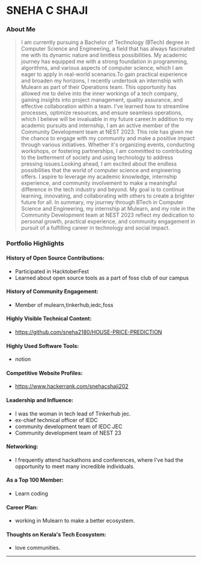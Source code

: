 # SNEHA C SHAJI 

### About Me

> I am currently pursuing a Bachelor of Technology (BTech) degree in Computer Science and Engineering, a field that has always fascinated me with its dynamic nature and limitless possibilities. My academic journey has equipped me with a strong foundation in programming, algorithms, and various aspects of computer science, which I am eager to apply in real-world scenarios.To gain practical experience and broaden my horizons, I recently undertook an internship with Mulearn as part of their Operations team. This opportunity has allowed me to delve into the inner workings of a tech company, gaining insights into project management, quality assurance, and effective collaboration within a team. I've learned how to streamline processes, optimize resources, and ensure seamless operations, which I believe will be invaluable in my future career.In addition to my academic pursuits and internship, I am an active member of the Community Development team at NEST 2023. This role has given me the chance to engage with my community and make a positive impact through various initiatives. Whether it's organizing events, conducting workshops, or fostering partnerships, I am committed to contributing to the betterment of society and using technology to address pressing issues.Looking ahead, I am excited about the endless possibilities that the world of computer science and engineering offers. I aspire to leverage my academic knowledge, internship experience, and community involvement to make a meaningful difference in the tech industry and beyond. My goal is to continue learning, innovating, and collaborating with others to create a brighter future for all.
In summary, my journey through BTech in Computer Science and Engineering, my internship at Mulearn, and my role in the Community Development team at NEST 2023 reflect my dedication to personal growth, practical experience, and community engagement in pursuit of a fulfilling career in technology and social impact.


### Portfolio Highlights


#### History of Open Source Contributions:

- Participated in HacktoberFest
- Learned about open source tools as a part of foss club of our campus

#### History of Community Engagement:

-  Member of mulearn,tinkerhub,iedc,foss

#### Highly Visible Technical Content:

- https://github.com/sneha2180/HOUSE-PRICE-PREDICTION

#### Highly Used Software Tools:

- notion

#### Competitive Website Profiles:

- https://www.hackerrank.com/snehacshaji202

#### Leadership and Influence:

- I was the woman in tech lead of Tinkerhub jec.
- ex-chief technical officer of IEDC 
- community development team of IEDC JEC
- Community development team of NEST 23

#### Networking:

- I frequently attend hackathons and conferences, where I've had the opportunity to meet many incredible individuals.

#### As a Top 100 Member:

- Learn coding

#### Career Plan:

- working in Mulearn to make a better ecosystem.

#### Thoughts on Kerala's Tech Ecosystem:

- love communities.

---
